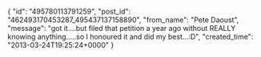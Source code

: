  {
   "id": "495780113791259",
   "post_id": "462493170453287_495437137158890",
   "from_name": "Pete Daoust",
   "message": "got it....but filed that petition a year ago without REALLY knowing anything.....so I honoured it and did my best...:D",
   "created_time": "2013-03-24T19:25:24+0000"
 }
